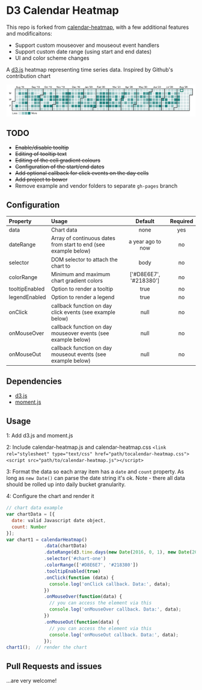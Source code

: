 # D3 Calendar Heatmap

This repo is forked from [calendar-heatmap](https://github.com/DKirwan/calendar-heatmap), with a few additional features and modificaitons:

* Support custom mouseover and mouseout event handlers
* Support custom date range (using start and end dates)
* UI and color scheme changes

A [d3.js](https://d3js.org/) heatmap representing time series data. Inspired by Github's contribution chart

![Reusable D3.js Calendar Heatmap chart](https://raw.githubusercontent.com/DKirwan/calendar-heatmap/develop/example/thumbnail.png)

## TODO

* ~~Enable/disable tooltip~~
* ~~Editing of tooltip text~~
* ~~Editing of the cell gradient colours~~
* ~~Configuration of the start/end dates~~
* ~~Add optional callback for click events on the day cells~~
* ~~Add project to bower~~
* Remove example and vendor folders to separate `gh-pages` branch

## Configuration

|Property        | Usage           | Default  | Required |
|:------------- |:-------------|:-----:|:-----:|
| data | Chart data | none | yes |
| dateRange | Array of continuous dates from start to end (see example below) | a year ago to now | no |
| selector | DOM selector to attach the chart to | body | no |
| colorRange | Minimum and maximum chart gradient colors | ['#D8E6E7', '#218380'] | no |
| tooltipEnabled | Option to render a tooltip | true | no |
| legendEnabled | Option to render a legend | true | no |
| onClick | callback function on day click events (see example below) | null | no |
| onMouseOver | callback function on day mouseover events (see example below) | null | no |
| onMouseOut | callback function on day mouseout events (see example below) | null | no |

## Dependencies

* [d3.js](https://d3js.org/)
* [moment.js](http://momentjs.com/)

## Usage

1: Add d3.js and moment.js

2: Include calendar-heatmap.js and calendar-heatmap.css
`<link rel="stylesheet" type="text/css" href="path/tocalendar-heatmap.css">`
`<script src="path/to/calendar-heatmap.js"></script>`

3: Format the data so each array item has a `date` and `count` property.
As long as `new Date()` can parse the date string it's ok. Note - there all data should be rolled up into daily bucket granularity.

4: Configure the chart and render it
```javascript
// chart data example
var chartData = [{
  date: valid Javascript date object,
  count: Number
}];
var chart1 = calendarHeatmap()
              .data(chartData)
              .dateRange(d3.time.days(new Date(2016, 0, 1), new Date(2017, 0, 1))
              .selector('#chart-one')
              .colorRange(['#D8E6E7', '#218380'])
              .tooltipEnabled(true)
              .onClick(function (data) {
                console.log('onClick callback. Data:', data);
              })
              .onMouseOver(function(data) {
                // you can access the element via this
                console.log('onMouseOver callback. Data:', data);
              })
              .onMouseOut(function(data) {
                // you can access the element via this
                console.log('onMouseOut callback. Data:', data);
              });
chart1();  // render the chart
```

## Pull Requests and issues

...are very welcome!
